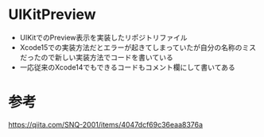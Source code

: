 # UIKitPreview
* UIKitでのPreview表示を実装したリポジトリファイル
* Xcode15での実装方法だとエラーが起きてしまっていたが自分の名称のミスだったので新しい実装方法でコードを書いている
* 一応従来のXcode14でもできるコードもコメント欄にして書いてある

# 参考
https://qiita.com/SNQ-2001/items/4047dcf69c36eaa8376a
